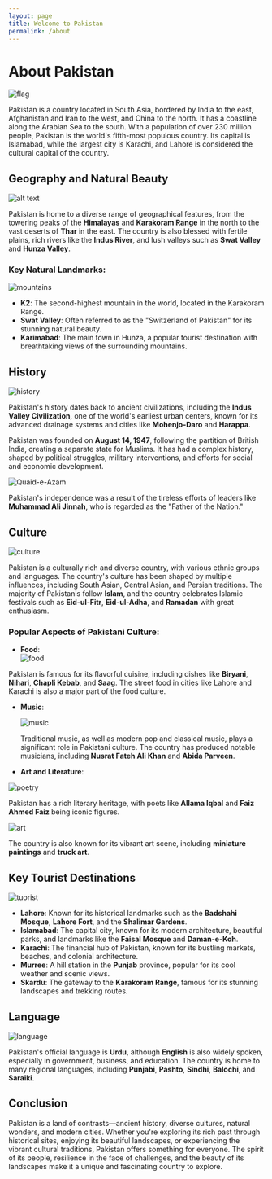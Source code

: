 ```yaml
---
layout: page
title: Welcome to Pakistan
permalink: /about
---
```


# About Pakistan  

![flag](../assets/img/flag.png)  

Pakistan is a country located in South Asia, bordered by India to the east, Afghanistan and Iran to the west, and China to the north. It has a coastline along the Arabian Sea to the south. With a population of over 230 million people, Pakistan is the world's fifth-most populous country. Its capital is Islamabad, while the largest city is Karachi, and Lahore is considered the cultural capital of the country.

## Geography and Natural Beauty  

![alt text](../assets/img/map.jpg)

Pakistan is home to a diverse range of geographical features, from the towering peaks of the **Himalayas** and **Karakoram Range** in the north to the vast deserts of **Thar** in the east. The country is also blessed with fertile plains, rich rivers like the **Indus River**, and lush valleys such as **Swat Valley** and **Hunza Valley**.

### Key Natural Landmarks:  

![mountains](../assets/img/mountain.jpg)  

- **K2**: The second-highest mountain in the world, located in the Karakoram Range.
- **Swat Valley**: Often referred to as the "Switzerland of Pakistan" for its stunning natural beauty.
- **Karimabad**: The main town in Hunza, a popular tourist destination with breathtaking views of the surrounding mountains.

## History

![history](../assets/img/indus.jpg)  

Pakistan's history dates back to ancient civilizations, including the **Indus Valley Civilization**, one of the world's earliest urban centers, known for its advanced drainage systems and cities like **Mohenjo-Daro** and **Harappa**.

Pakistan was founded on **August 14, 1947**, following the partition of British India, creating a separate state for Muslims. It has had a complex history, shaped by political struggles, military interventions, and efforts for social and economic development.  

![Quaid-e-Azam](../assets/img/Quaid-e-Azam-Muhammad-Ali-Jinnah.png)  

Pakistan's independence was a result of the tireless efforts of leaders like **Muhammad Ali Jinnah**, who is regarded as the "Father of the Nation."  


## Culture   

![culture](../assets/img/culture.jpg)  

Pakistan is a culturally rich and diverse country, with various ethnic groups and languages. The country's culture has been shaped by multiple influences, including South Asian, Central Asian, and Persian traditions. The majority of Pakistanis follow **Islam**, and the country celebrates Islamic festivals such as **Eid-ul-Fitr**, **Eid-ul-Adha**, and **Ramadan** with great enthusiasm.

### Popular Aspects of Pakistani Culture:
- **Food**:  
 ![food](../assets/img/food.png)   

 Pakistan is famous for its flavorful cuisine, including dishes like **Biryani**, **Nihari**, **Chapli Kebab**, and **Saag**. The street food in cities like Lahore and Karachi is also a major part of the food culture.  

- **Music**:   
  
  ![music](../assets/img/music.jpg)  
  
  Traditional music, as well as modern pop and classical music, plays a significant role in Pakistani culture. The country has produced notable musicians, including **Nusrat Fateh Ali Khan** and **Abida Parveen**.  
  
- **Art and Literature**:   

![poetry](../assets/img/poetry.jpg)  

Pakistan has a rich literary heritage, with poets like **Allama Iqbal** and **Faiz Ahmed Faiz** being iconic figures.   

![art](../assets/img/trucks.jpg)   

The country is also known for its vibrant art scene, including **miniature paintings** and **truck art**.

## Key Tourist Destinations  

![tuorist](../assets/img/tuorists.jpg)

- **Lahore**: Known for its historical landmarks such as the **Badshahi Mosque**, **Lahore Fort**, and the **Shalimar Gardens**.
- **Islamabad**: The capital city, known for its modern architecture, beautiful parks, and landmarks like the **Faisal Mosque** and **Daman-e-Koh**.
- **Karachi**: The financial hub of Pakistan, known for its bustling markets, beaches, and colonial architecture.
- **Murree**: A hill station in the **Punjab** province, popular for its cool weather and scenic views.
- **Skardu**: The gateway to the **Karakoram Range**, famous for its stunning landscapes and trekking routes.

## Language  

![language](../assets/img/languages.jpg)

Pakistan's official language is **Urdu**, although **English** is also widely spoken, especially in government, business, and education. The country is home to many regional languages, including **Punjabi**, **Pashto**, **Sindhi**, **Balochi**, and **Saraiki**.

## Conclusion

Pakistan is a land of contrasts—ancient history, diverse cultures, natural wonders, and modern cities. Whether you're exploring its rich past through historical sites, enjoying its beautiful landscapes, or experiencing the vibrant cultural traditions, Pakistan offers something for everyone. The spirit of its people, resilience in the face of challenges, and the beauty of its landscapes make it a unique and fascinating country to explore.



